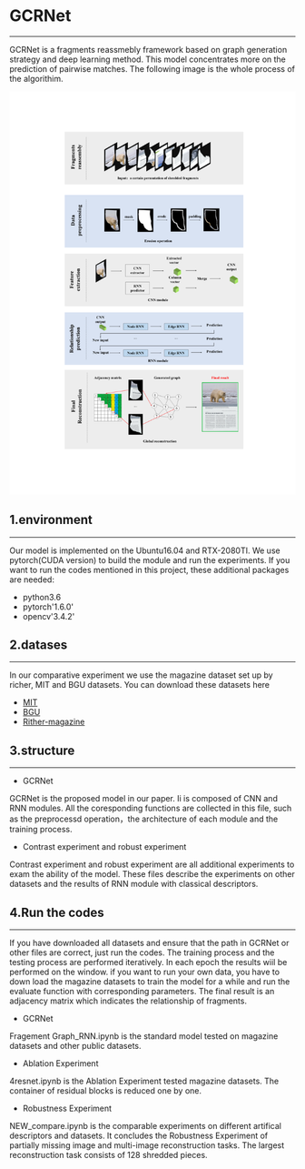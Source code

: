 # GCRNet
***

GCRNet is a fragments reassmebly framework based on graph generation strategy and deep learning method. This model concentrates more on the prediction of pairwise matches. The following image is the whole process of the algorithim.

![image](https://github.com/wmhwmh521/GCRNet/blob/main/1.png)

## 1.environment
***

Our model is implemented on the Ubuntu16.04 and RTX-2080TI. We use pytorch(CUDA version) to build the module and run the experiments. If you want to run the codes mentioned in this project, these additional packages are needed:
- python3.6
- pytorch'1.6.0'
- opencv'3.4.2'

## 2.datases
***

In our comparative experiment we use the magazine dataset set up by richer, MIT and BGU datasets. You can download these datasets here 
- [MIT](https://drive.google.com/file/d/13bW2Vpt79F8vuhWvu6NxLIf4FNovg5oz/view?usp=sharing)
- [BGU](https://drive.google.com/file/d/1TT2ghgOw_CSQtvwSlw7z5p6YXBSiItRZ/view?usp=sharing)
- [Rither-magazine](https://drive.google.com/file/d/1rjbOK2qTKAnmEaMTQZ1jkEM5kDdVyfg4/view?usp=sharing)

## 3.structure
***

- GCRNet

GCRNet is the proposed model in our paper. Ii is composed of CNN and RNN modules. All the coresponding functions are collected in this file, such as the preprocessd operation，the architecture of each module and the training process.

- Contrast experiment and robust experiment

Contrast experiment and robust experiment are all additional experiments to exam the ability of the model. These files describe the experiments on other datasets and the results of RNN module with classical descriptors.

## 4.Run the codes 
***

If you have downloaded all datasets and ensure that the path in GCRNet or other files are correct, just run the codes. The training process and the testing process are performed iteratively. In each epoch the results wiil be performed on the window. if you want to run your own data, you have to down load the magazine datasets to train the model for a while and run the evaluate function with corresponding parameters. The final result is an adjacency matrix which indicates the relationship of fragments.

- GCRNet

Fragement Graph_RNN.ipynb is the standard model tested on magazine datasets and other public datasets.

- Ablation Experiment

4resnet.ipynb is the Ablation Experiment tested magazine datasets. The container of residual blocks is reduced one by one.

- Robustness Experiment

NEW_compare.ipynb is the comparable experiments on different artifical descriptors and datasets. It concludes the Robustness Experiment of partially missing image and multi-image reconstruction tasks. The largest reconstruction task consists of 128 shredded pieces.

